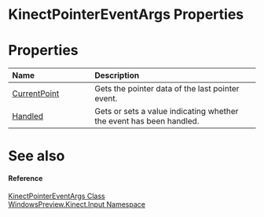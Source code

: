 KinectPointerEventArgs Properties  
=================================  

<span id="publicpropertiesSection"></span>

Properties  
==========  

<table>
<colgroup>
<col width="30%" />
<col width="60%" />
</colgroup>
<thead>
<tr class="header">
<th align="left">Name</th>
<th align="left">Description</th>
</tr>
</thead>
<tbody>
<tr class="odd">
<td align="left"><a href="Properties/CurrentPoint_Property.md">CurrentPoint</a></td>
<td align="left">Gets the pointer data of the last pointer event.</td>
</tr>
<tr class="even">
<td align="left"><a href="Properties/Handled_Property.md">Handled</a></td>
<td align="left">Gets or sets a value indicating whether the event has been handled.</td>
</tr>
</tbody>
</table>

<span id="ID4EI"></span>

See also  
========  

<span id="ID4EK"></span>
#### Reference  

[KinectPointerEventArgs Class](../KinectPointerEventArgs_Class.md)  
 [WindowsPreview.Kinect.Input Namespace](../../Kinect.Input.md)  



<!--Please do not edit the data in the comment block below.-->
<!--
TOCTitle : KinectPointerEventArgs Properties
RLTitle : KinectPointerEventArgs Properties
KeywordK : KinectPointerEventArgs class, properties
KeywordA : Properties.T:WindowsPreview.Kinect.Input.KinectPointerEventArgs
AssetID : Properties.T:WindowsPreview.Kinect.Input.KinectPointerEventArgs
Locale : en-us
CommunityContent : 1
TargetOS : Windows
TopicType : kbSyntax
DocSet : K4Wv2
ProjType : K4Wv2Proj
Technology : Kinect for Windows
Product : Kinect for Windows SDK v2
productversion : 20
-->
